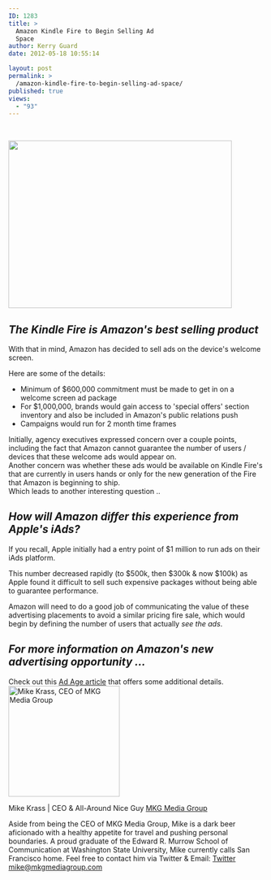 ```yaml
---
ID: 1283
title: >
  Amazon Kindle Fire to Begin Selling Ad
  Space
author: Kerry Guard
date: 2012-05-18 10:55:14

layout: post
permalink: >
  /amazon-kindle-fire-to-begin-selling-ad-space/
published: true
views:
  - "93"
---
```

&nbsp;

<img class="aligncenter size-full wp-image-1287" title="Kindle-Fire-Tablet" src="http://mkgmediagroup.com/wp-content/uploads/2012/05/Kindle-Fire-Tablet.jpeg" alt="" width="440" height="330" />
<h2><em>The Kindle Fire is Amazon's best selling product</em></h2>
With that in mind, Amazon has decided to sell ads on the device's welcome screen.

Here are some of the details:
<ul>
	<li>Minimum of $600,000 commitment must be made to get in on a welcome screen ad package</li>
	<li>For $1,000,000, brands would gain access to 'special offers' section inventory and also be included in Amazon's public relations push</li>
	<li>Campaigns would run for 2 month time frames</li>
</ul>
<div>Initially, agency executives expressed concern over a couple points, including the fact that Amazon cannot guarantee the number of users / devices that these welcome ads would appear on.</div>
<div></div>
<div>Another concern was whether these ads would be available on Kindle Fire's that are currently in users hands or only for the new generation of the Fire that Amazon is beginning to ship.</div>
<div></div>
<div>Which leads to another interesting question ..</div>
<h2><em>How will Amazon differ this experience from Apple's iAds?</em></h2>
If you recall, Apple initially had a entry point of $1 million to run ads on their iAds platform.

This number decreased rapidly (to $500k, then $300k &amp; now $100k) as Apple found it difficult to sell such expensive packages without being able to guarantee performance.

Amazon will need to do a good job of communicating the value of these advertising placements to avoid a similar pricing fire sale, which would begin by defining the number of users that actually <em>see the ads</em>.
<h2><em>For more information on Amazon's new advertising opportunity ...</em></h2>
Check out this <a href="http://adage.com/article/digital/amazon-sell-ads-kindle-fire-screen-600k/234830/" target="_blank">Ad Age article</a> that offers some additional details.

<img src="http://mkgmediagroup.com/wp-content/uploads/2011/08/mk_median_bw_head.jpeg" alt="Mike Krass, CEO of MKG Media Group" width="219" height="218" class="alignleft size-full wp-image-1794" />

<span itemprop="jobTitle">Mike Krass | CEO & All-Around Nice Guy</span>
<a href="http://www.mkgmediagroup.com" itemprop="url">MKG Media Group</a>
</span>

Aside from being the CEO of MKG Media Group, Mike is a dark beer aficionado with a healthy appetite for travel and pushing personal boundaries. A proud graduate of the Edward R. Murrow School of Communication at Washington State University, Mike currently calls San Francisco home. Feel free to contact him via Twitter & Email:
<a href="http://www.twitter.com/mikekrass" itemprop="url">Twitter</a>
<a href="mailto:mike@mkgmediagroup.com" itemprop="email">mike@mkgmediagroup.com</a>
</div>